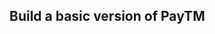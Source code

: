 
## Build a basic version of PayTM
<!-- //mongodb+srv://rohanchatterjee866:rohan@cluster0.1oordtb.mongodb.net/?retryWrites=true&w=majority&appName=Cluster0 -->